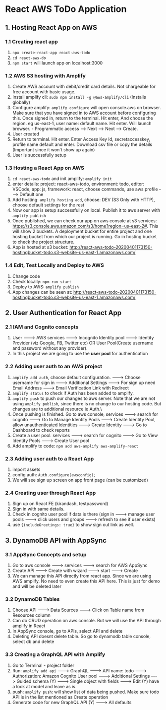 # React AWS ToDo Application

## 1. Hosting React App on AWS
### 1.1 Creating react app
1. `npx create-react-app react-aws-todo`
2. `cd react-aws-do`
3. `npm start` will launch app on localhost:3000

### 1.2 AWS S3 hosting with Amplify
1. Create AWS account with debit/credit card details. Not chargeable for free account with basic usage.
2. Install amplify cli: `sudo npm install -g @aws-amplify/cli` (Installs globally)
3. Configure amplify: `amplify configure` will open console.aws on browser. Make sure that you have signed in to AWS account before configuring this. Once signed in, return to the terminal. Hit enter, And choose the region. eg us-east-1, user name: default name. Hit enter. Will launch browser. - Programmatic access --> Next --> Next --> Create. 
4. User created
5. Return to terminal. Hit enter. Enter Access Key Id, secretaccesskey, profile name default and enter. Download csv file or copy the details (Important since it won't show up again)
6. User is successfully setup

### 1.3 Hosting a React App on AWS
1. `cd react-aws-todo` and init amplify: `amplify init`
2. enter details: project: react-aws-todo, environment: todo, editor: VSCode, app: js, framework: react, choose commands, use aws profile ---> Default one
3. Add hosting: `amplify hosting add`, choose: DEV (S3 Only with HTTP), choose default settings for the rest
4. Now our app is setup successfully on local. Publish it to aws server with `amplify publish`
5. Once published, we can check our app on aws console at s3 services: https://s3.console.aws.amazon.com/s3/home?region=us-east-2#. This will show 2 buckets. A deployment bucket for entire project and one hosting bucket from which our project is running. Go in hosting bucket to check the project structure.
6. App is hosted at s3 bucket: http://react-aws-todo-20200401173150-hostingbucket-todo.s3-website-us-east-1.amazonaws.com/

### 1.4 Edit, Test Locally and Deploy to AWS
1. Change code
2. Check locally: `npm run start`
3. Deploy to AWS: `amplify publish`
4. App changes can be seen at: http://react-aws-todo-20200401173150-hostingbucket-todo.s3-website-us-east-1.amazonaws.com/

## 2. User Authentication for React App
### 2.1 IAM and Cognito concepts
1. User ---> AWS services ---> Incognito Identity pool ---> Identity Provider (viz Google, FB, Twitter etc) OR User Pool(Create username and password without any provider).
2. In this project we are going to use the **user pool** for authentication

### 2.2 Adding user auth to an AWS project
1. `amplify add auth`, choose default configuration. ---> Choose username for sign in ---> Additional Settings ---> For sign up need Email Address ---> Email Verification Link with Redirect
2. `amplify status` to check if Auth has been added to amplify.
3. `amplify push` to push our changes to aws server. Note that we are not using `amplify publish`, since there is no change to our hosting code. But changes are to additional resource ie Auth.\
4. Once pushing is finished. Go to aws console, services ---> search for cognito ---> Go to Manage Identity Pools ---> Create Identity Pool, allow unauthenticated Identities ---> Create Identity ---> Go to Dashboard to check reports
5. Create a user pool: services ---> search for cognito ---> Go to View Identity Pools ---> Create User pool
6. Add amplify to code: `npm add aws-amplify aws-amplify-react`

### 2.3 Adding user auth to a React App
1. import assets
2. config auth: `Auth.configure(awsconfig);`
3. We will see sign up screen on app front page (can be customized)

### 2.4 Creating user through React App
1. Sign up on React FE (kirandash, testpassword)
2. Sign in with same details.
3. Check in cognito user pool if data is there (sign in ---> manage user pools ---> click users and groups ---> refresh to see if user exists)
4. use `{includeGreetings: true}` to show sign out link as well.

## 3. DynamoDB API with AppSync
### 3.1 AppSync Concepts and setup
1. Go to aws console ---> services ---> search for AWS AppSync
2. Create API ---> Create with wizard ---> start ---> Create
3. We can manage this API directly from react app. Since we are using AWS amplify. No need to even create this API here. This is just for demo and will be deleted later

### 3.2 DynamoDB Tables
1. Choose API ---> Data Sources ---> Click on Table name from Resources column
2. Can do CRUD operation on aws console. But we will use the API through amplify in React
3. In AppSync console, go to APIs, select API and delete
4. Deleting API doesnt delete table. So go to dynamodb table console, select db and delete

### 3.3 Creating a GraphQL API with Amplify
1. Go to Terminal - project folder
2. Run: `amplify add api` ---> GraphQL ---> API name: todo ---> Authorization: Amazon Cognito User pool ---> Additional Settings ---> Guided schema (Y) ---> Single object with fields ---> Edit (Y) have a look at model and leave as is
3. push: `amplify push`: will show list of data being pushed. Make sure todo API is in the list mentioned as Create operation
4. Generate code for new GraphQL API (Y) ---> All defaults